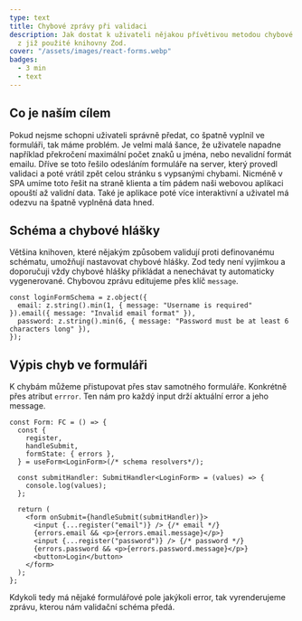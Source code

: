 ```yaml
---
type: text
title: Chybové zprávy při validaci
description: Jak dostat k uživateli nějakou přívětivou metodou chybové zprávy z validačních knihoven, například
  z již použité knihovny Zod.
cover: "/assets/images/react-forms.webp"
badges:
  - 3 min
  - text
---
```


## Co je naším cílem

Pokud nejsme schopni uživateli správně předat, co špatně vyplnil ve formuláři, tak máme problém. Je velmi malá
šance, že uživatele napadne například překročení maximální počet znaků u jména, nebo nevalidní formát emailu. Dříve
se toto řešilo odesláním formuláře na server, který provedl validaci a poté vrátil zpět celou stránku s vypsanými
chybami. Nicméně v SPA umíme toto řešit na straně klienta a tím pádem naši webovou aplikaci opouští až validní
data. Také je aplikace poté více interaktivní a uživatel má odezvu na špatně vyplněná data hned.

## Schéma a chybové hlášky

Většina knihoven, které nějakým způsobem validují proti definovanému schématu, umožňují nastavovat chybové hlášky.
Zod tedy není vyjímkou a doporučuji vždy chybové hlášky přikládat a nenechávat ty automaticky vygenerované. Chybovou
zprávu editujeme přes klíč `message`.

```tsx
const loginFormSchema = z.object({
  email: z.string().min(1, { message: "Username is required" }).email({ message: "Invalid email format" }),
  password: z.string().min(6, { message: "Password must be at least 6 characters long" }),
});
```

## Výpis chyb ve formuláři

K chybám můžeme přistupovat přes stav samotného formuláře. Konkrétně přes atribut `errror`. Ten nám pro každý
input drží aktuální error a jeho message.

```tsx
const Form: FC = () => {
  const {
    register,
    handleSubmit,
    formState: { errors },
  } = useForm<LoginForm>(/* schema resolvers*/);

  const submitHandler: SubmitHandler<LoginForm> = (values) => {
    console.log(values);
  };

  return (
    <form onSubmit={handleSubmit(submitHandler)}>
      <input {...register("email")} /> {/* email */}
      {errors.email && <p>{errors.email.message}</p>}
      <input {...register("password")} /> {/* password */}
      {errors.password && <p>{errors.password.message}</p>}
      <button>Login</button>
    </form>
  );
};
```

Kdykoli tedy má nějaké formulářové pole jakýkoli error, tak vyrenderujeme zprávu, kterou nám validační schéma předá.
